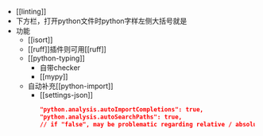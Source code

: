 - [[linting]]
- 下方栏，打开python文件时python字样左侧大括号就是
- 功能
    - [[isort]]
    - [[ruff]]插件则可用[[ruff]]
    - [[python-typing]]
      - 自带checker
      - [[mypy]]
    - 自动补充[[python-import]]
      - [[settings-json]]
        ```json
        "python.analysis.autoImportCompletions": true,
        "python.analysis.autoSearchPaths": true,
        // if "false", may be problematic regarding relative / absolute imports
        ```